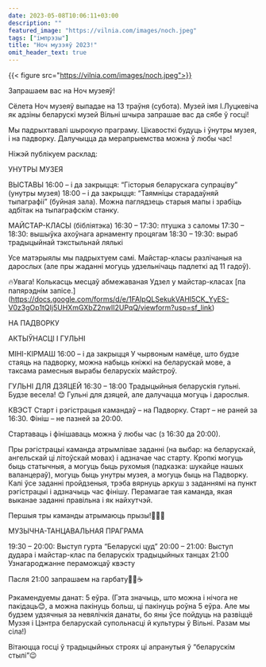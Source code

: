 ```yaml
---
date: 2023-05-08T10:06:11+03:00
description: ""
featured_image: "https://vilnia.com/images/noch.jpeg"
tags: ["імпрэзы"]
title: "Ноч музэяў 2023!"
omit_header_text: true
---
```

{{< figure src="https://vilnia.com/images/noch.jpeg">}}

Запрашаем вас на Ноч музеяў!

Сёлета Ноч музеяў выпадае на 13 траўня (субота). Музей імя І.Луцкевіча як адзіны беларускі музей Вільні шчыра запрашае вас да сябе ў госці!

Мы падрыхтавалі шырокую праграму. Цікавосткі будуць і ўнутры музея, і на падворку. Далучыцца да мерапрыемства можна ў любы час!

Ніжэй публікуем расклад:

УНУТРЫ МУЗЕЯ

ВЫСТАВЫ
16:00 – і да закрыцця: “Гісторыя беларускага супраціву” (унутры музея)
18:00 – і да закрыцця: “Таямніцы старадаўняй тыпаграфіі” (буйная зала). Можна паглядзець старыя мапы і зрабіць адбітак на тыпаграфскім станку.

МАЙСТАР-КЛАСЫ (бібліятэка)
16:30 – 17:30: птушка з саломы
17:30 – 18:30: вышыўка ахоўнага арнаменту процягам
18:30 – 19:30: выраб традыцыйнай тэкстыльнай лялькі

Усе матэрыялы мы падрыхтуем самі.
Майстар-класы разлічаныя на дарослых (але пры жаданні могуць удзельнічаць падлеткі ад 11 гадоў).

🔥Увага! Колькасць месцаў абмежаваная
Удзел у майстар-класах [па папярэднім запісе.] (https://docs.google.com/forms/d/e/1FAIpQLSekukVAHI5CK_YyES-V0z3gOp1tQIj5UHXmGXbZ2nwII2UPqQ/viewform?usp=sf_link)

НА ПАДВОРКУ

АКТЫЎНАСЦІ І ГУЛЬНІ

МІНІ-КІРМАШ
16:00 – і да закрыцця
У чырвоным намёце, што будзе стаяць на падворку, можна набыць кніжкі на беларускай мове, а таксама рамесныя вырабы беларускіх майстроў.

ГУЛЬНІ ДЛЯ ДЗЯЦЕЙ
16:30 – 18:00
Традыцыйныя беларускія гульні. Будзе весела! 😊
Гульні для дзяцей, але далучацца могуць і дарослыя.

КВЭСТ
Старт і рэгістрацыя камандаў – на Падворку.
Старт – не раней за 16:30.
Фініш – не пазней за 20:00.

Стартаваць і фінішаваць можна ў любы час (з 16:30 да 20:00).

Пры рэгістрацыі каманда атрымлівае заданні (на выбар: на беларускай, ангельскай ці літоўскай мовах) і адзначае час старту. Кропкі могуць быць статычныя, а могуць быць рухомыя (падказка: шукайце нашых валанцераў), могуць быць унутры музея, а могуць быць на Падворку. Калі ўсе заданні пройдзеныя, трэба вярнуць аркуш з заданнямі на пункт рэгістрацыі і адзначыць час фінішу.
Перамагае тая каманда, якая выканае заданні правільна і як найхутчэй.

Першыя тры каманды атрымаюць прызы!🎁🎁🎁

МУЗЫЧНА-ТАНЦАВАЛЬНАЯ ПРАГРАМА

19:30 – 20:00: Выступ гурта “Беларускі цуд”
20:00 – 21:00: Выступ дудара і майстар-клас па беларускіх традыцыйных танцах
21:00 Узнагароджанне пераможцаў квэсту

Пасля 21:00 запрашаем на гарбату🌳✨☕️

Рэкамендуемы данат: 5 еўра.
(Гэта значыць, што можна і нічога не пакідаць😊, а можна пакінуць больш, ці пакінуць роўна 5 еўра. Але мы будзем удзячныя за невялічкія данаты, бо яны ўсе пойдуць на развіццё Музэя і Цэнтра беларускай супольнасці й культуры ў Вільні. Разам мы сіла!)

Вітаюцца госці ў традыцыйных строях ці апранутыя ў “беларускім стылі”😉
